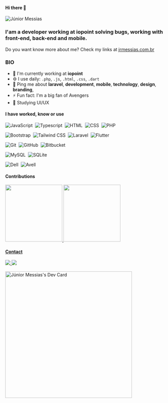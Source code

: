 #### Hi there 👋

![Júnior Messias](https://img.shields.io/badge/jr-messias-brightgreen)

### I'am a developer working at iopoint solving bugs, working with front-end, back-end and mobile.

Do you want know more about me? Check my links at <a href="https://www.jrmessias.com.br" target="_blank">jrmessias.com.br</a>

### BIO
- 🏢 I'm currently working at **iopoint**
- ⚙️ I use daily: `.php`, `.js`, `.html`, `.css`, `.dart`
- 💬 Ping me about **laravel**, **development**, **mobile**, **technology**, **design**, **branding**,
- ⚡️ Fun fact: I'm a big fan of Avengers
- 📖 Studying UI/UX

#### I have worked, know or use
![JavaScript](https://img.shields.io/badge/-JavaScript-252525?style=flat&logo=javascript)&nbsp;
![Typescript](https://img.shields.io/badge/-Typescript-252525?style=flat&logo=typescript)&nbsp;
![HTML](https://img.shields.io/badge/-HTML-252525?style=flat&logo=HTML5)&nbsp;
![CSS](https://img.shields.io/badge/-CSS-252525?style=flat&logo=CSS3&logoColor=1572B6)&nbsp;
![PHP](https://img.shields.io/badge/-PHP-252525?style=flat&logo=php)&nbsp;<br />

![Bootstrap](https://img.shields.io/badge/-Bootstrap-252525?style=flat&logo=bootstrap)&nbsp;
![Tailwind CSS](https://img.shields.io/badge/-Tailwindcss-252525?style=flat&logo=tailwindcss)&nbsp; 
![Laravel](https://img.shields.io/badge/-Laravel-252525?style=flat&logo=laravel)&nbsp;
![Flutter](https://img.shields.io/badge/-Flutter-252525?style=flat&logo=flutter)&nbsp;<br />

![Git](https://img.shields.io/badge/-Git-252525?style=flat&logo=git)&nbsp;
![GitHub](https://img.shields.io/badge/-GitHub-252525?style=flat&logo=github)&nbsp;
![Bitbucket](https://img.shields.io/badge/-Bitbucket-252525?style=flat&logo=bitbucket)&nbsp;<br />

![MySQL](https://img.shields.io/badge/-MySQL-252525?style=flat&logo=mysql)&nbsp;
![SQLite](https://img.shields.io/badge/-SQLite-252525?style=flat&logo=sqlite)&nbsp;

![Dell](https://img.shields.io/badge/-Dell-252525?style=flat&logo=dell)&nbsp;
![Avell](https://img.shields.io/badge/-Avell-252525?style=flat&logo=avell)&nbsp;

#### Contributions
<div>
<a href="https://github.com/jrmessias">
<img height="180em" src="https://github-readme-stats.vercel.app/api/top-langs/?username=jrmessias&layout=compact&langs_count=7&theme=dracula"/>
<img height="180em" src="https://github-readme-stats.vercel.app/api?username=jrmessias&show_icons=true&theme=dracula&include_all_commits=true&count_private=true"/>
</div>
  
#### Contact
<div>
<a href="https://instagram.com/jrmessias.dev" target="_blank">
  <img src="https://img.shields.io/badge/-Instagram-%23E4405F?style=for-the-badge&logo=instagram&logoColor=white"/>
</a>
<a href = "mailto:jrmessias@gmail.com" target="_blank">
<img src="https://img.shields.io/badge/Gmail-D14836?style=for-the-badge&logo=gmail&logoColor=white"/>
</a> 
<br>
<br>
<a href="https://app.daily.dev/jrmessias"><img src="https://api.daily.dev/devcards/7bce628b84ad4ff59ca2c70647992844.png?r=pif" width="400" alt="Júnior Messias's Dev Card"/></a>
</div>
